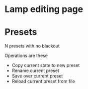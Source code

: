 # Lamp editing page

# Presets

N presets with no blackout

Operations are these

* Copy current state to new preset
* Rename current preset
* Save over current preset
* Reload current preset from file
